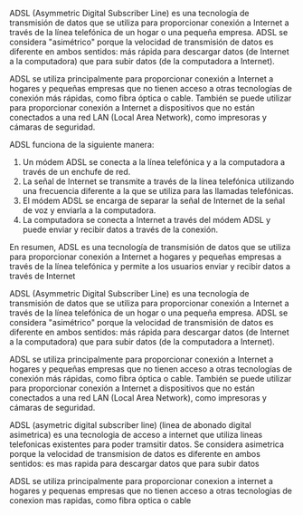 ADSL (Asymmetric Digital Subscriber Line) es una tecnología de transmisión de datos que se utiliza para proporcionar conexión a Internet a través de la línea telefónica de un hogar o una pequeña empresa. ADSL se considera "asimétrico" porque la velocidad de transmisión de datos es diferente en ambos sentidos: más rápida para descargar datos (de Internet a la computadora) que para subir datos (de la computadora a Internet).

ADSL se utiliza principalmente para proporcionar conexión a Internet a hogares y pequeñas empresas que no tienen acceso a otras tecnologías de conexión más rápidas, como fibra óptica o cable. También se puede utilizar para proporcionar conexión a Internet a dispositivos que no están conectados a una red LAN (Local Area Network), como impresoras y cámaras de seguridad.

ADSL funciona de la siguiente manera:

1. Un módem ADSL se conecta a la línea telefónica y a la computadora a través de un enchufe de red.
2. La señal de Internet se transmite a través de la línea telefónica utilizando una frecuencia diferente a la que se utiliza para las llamadas telefónicas.
3. El módem ADSL se encarga de separar la señal de Internet de la señal de voz y enviarla a la computadora.
4. La computadora se conecta a Internet a través del módem ADSL y puede enviar y recibir datos a través de la conexión.

En resumen, ADSL es una tecnología de transmisión de datos que se utiliza para proporcionar conexión a Internet a hogares y pequeñas empresas a través de la línea telefónica y permite a los usuarios enviar y recibir datos a través de Internet

ADSL (Asymmetric Digital Subscriber Line) es una tecnología de transmisión de datos que se utiliza para proporcionar conexión a Internet a través de la línea telefónica de un hogar o una pequeña empresa. ADSL se considera "asimétrico" porque la velocidad de transmisión de datos es diferente en ambos sentidos: más rápida para descargar datos (de Internet a la computadora) que para subir datos (de la computadora a Internet).

ADSL se utiliza principalmente para proporcionar conexión a Internet a hogares y pequeñas empresas que no tienen acceso a otras tecnologías de conexión más rápidas, como fibra óptica o cable. También se puede utilizar para proporcionar conexión a Internet a dispositivos que no están conectados a una red LAN (Local Area Network), como impresoras y cámaras de seguridad.


ADSL (asymetric digital subscriber line) (linea de abonado digital asimetrica) es una tecnologia de acceso a internet que utiliza lineas telefonicas existentes para poder tramsitir datos. Se considera asimetrica porque la velocidad de transmision de datos es diferente en ambos sentidos: es mas rapida para descargar datos que para subir datos

ADSL se utiliza principalmente para proporcionar conexion a internet a hogares y pequenas empresas que no tienen acceso a otras tecnologias de conexion mas rapidas, como fibra optica o cable